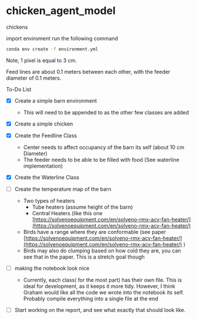 # chicken_agent_model

chickens

import enviroment run the following command
```bash
conda env create -f environment.yml
```

Note, 1 pixel is equal to 3 cm.

Feed lines are about 0.1 meters between each other, with the feeder diameter of 0.1 meters.

To-Do List
- [x] Create a simple barn environment
  - This will need to be appended to as the other few classes are added
- [x] Create a simple chicken
- [x] Create the Feedline Class
  - Center needs to affect occupancy of the barn its self (about 10 cm Diameter)
  - The feeder needs to be able to be filled with food (See waterline implementation)
- [x] Create the Waterline Class
- [ ] Create the temperature map of the barn
  - Two types of heaters
    - Tube heaters (assume height of the barn)
    - Central Heaters (like this one [https://solvenoequipment.com/en/solveno-rmx-acv-fan-heater/](https://solvenoequipment.com/en/solveno-rmx-acv-fan-heater/)
  - Birds have a range where they are conformable (see paper [https://solvenoequipment.com/en/solveno-rmx-acv-fan-heater/](https://solvenoequipment.com/en/solveno-rmx-acv-fan-heater/) )
  - Birds may also do clumping based on how cold they are, you can see that in the paper. This is a stretch goal though
 - [ ] making the notebook look nice 
   - Currently, each class( for the most part) has their own file. This is ideal for development, as it keeps it more tidy.
      However, I think Graham would like all the code we wrote into the notebook its self. Probably compile everything into a single file at the end
 - [ ] Start working on the report, and see what exactly that should look like. 

